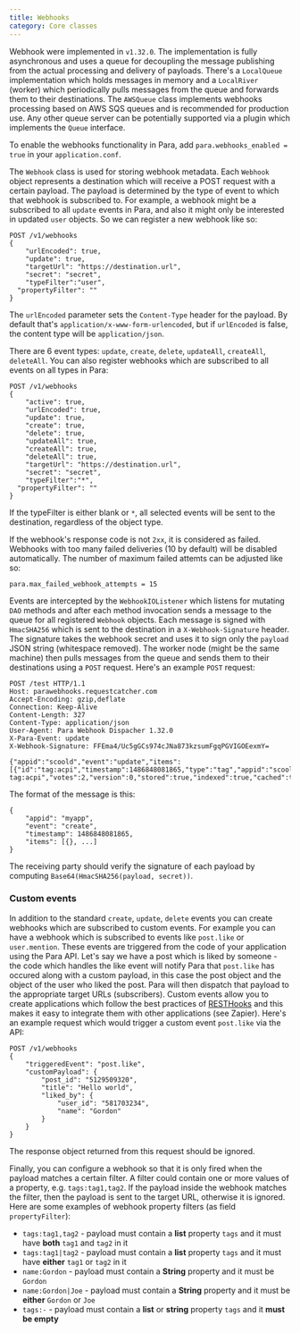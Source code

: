 ```yaml
---
title: Webhooks
category: Core classes
---
```


Webhook were implemented in `v1.32.0`. The implementation is fully asynchronous and uses a queue for decoupling
the message publishing from the actual processing and delivery of payloads. There's a `LocalQueue` implementation which
holds messages in memory and a `LocalRiver` (worker) which periodically pulls messages from the queue and forwards them
to their destinations. The `AWSQueue` class implements webhooks processing based on AWS SQS queues and is recommended
for production use. Any other queue server can be potentially supported via a plugin which implements the `Queue`
interface.

To enable the webhooks functionality in Para, add `para.webhooks_enabled = true` in your `application.conf`.

The `Webhook` class is used for storing webhook metadata. Each `Webhook` object represents a destination which will
receive a POST request with a certain payload. The payload is determined by the type of event to which that webhook
is subscribed to. For example, a webhook might be a subscribed to all `update` events in Para, and also it might only
be interested in updated `user` objects. So we can register a new webhook like so:

```
POST /v1/webhooks
{
	"urlEncoded": true,
	"update": true,
	"targetUrl": "https://destination.url",
	"secret": "secret",
	"typeFilter":"user",
  "propertyFilter": ""
}
```

The `urlEncoded` parameter sets the `Content-Type` header for the payload. By default that's
`application/x-www-form-urlencoded`, but if `urlEncoded` is false, the content type will be `application/json`.

There are 6 event types: `update`, `create`, `delete`, `updateAll`, `createAll`, `deleteAll`. You can also register
webhooks which are subscribed to all events on all types in Para:
```
POST /v1/webhooks
{
	"active": true,
	"urlEncoded": true,
	"update": true,
	"create": true,
	"delete": true,
	"updateAll": true,
	"createAll": true,
	"deleteAll": true,
	"targetUrl": "https://destination.url",
	"secret": "secret",
	"typeFilter":"*",
  "propertyFilter": ""
}
```
If the typeFilter is either blank or `*`, all selected events will be sent to the destination, regardless of the object
type.

If the webhook's response code is not `2xx`, it is considered as failed. Webhooks with too many failed deliveries
(10 by default) will be disabled automatically. The number of maximum failed attemts can be adjusted like so:
```
para.max_failed_webhook_attempts = 15
```

Events are intercepted by the `WebhookIOListener` which listens for mutating `DAO` methods and after each method
invocation sends a message to the queue for all registered `Webhook` objects. Each message is signed with `HmacSHA256`
which is sent to the destination in a `X-Webhook-Signature` header. The signature takes the webhook secret and uses it
to sign only the `payload` JSON string (whitespace removed). The worker node (might be the same machine) then pulls
messages from the queue and sends them to their destinations using a `POST` request. Here's an example `POST` request:
```
POST /test HTTP/1.1
Host: parawebhooks.requestcatcher.com
Accept-Encoding: gzip,deflate
Connection: Keep-Alive
Content-Length: 327
Content-Type: application/json
User-Agent: Para Webhook Dispacher 1.32.0
X-Para-Event: update
X-Webhook-Signature: FFEma4/Uc5gGCs974cJNa873kzsumFgqPGVIGOEexmY=

{"appid":"scoold","event":"update","items":[{"id":"tag:acpi","timestamp":1486848081865,"type":"tag","appid":"scoold","updated":1561644547996,"name":"ParaObject tag:acpi","votes":2,"version":0,"stored":true,"indexed":true,"cached":true,"tag":"acpi","count":1,"objectURI":"/tags/acpi","plural":"tags"}],"timestamp":1561644548430}
```

The format of the message is this:
```
{
	"appid": "myapp",
	"event": "create",
	"timestamp": 1486848081865,
	"items": [{}, ...]
}
```

The receiving party should verify the signature of each payload by computing `Base64(HmacSHA256(payload, secret))`.

### Custom events

In addition to the standard `create`, `update`, `delete` events you can create webhooks which are subscribed to custom
events. For example you can have a webhook which is subscribed to events like `post.like` or `user.mention`. These events
are triggered from the code of your application using the Para API. Let's say we have a post which is liked by someone -
the code which handles the like event will notify Para that `post.like` has occured along with a custom payload, in this
case the post object and the object of the user who liked the post. Para will then dispatch that payload to the appropriate
target URLs (subscribers). Custom events allow you to create applications which follow the best practices of
[RESTHooks](https://resthooks.org/) and this makes it easy to integrate them with other applications (see Zapier).
Here's an example request which would trigger a custom event `post.like` via the API:

```
POST /v1/webhooks
{
	"triggeredEvent": "post.like",
	"customPayload": {
		"post_id": "5129509320",
		"title": "Hello world",
		"liked_by": {
			"user_id": "581703234",
			"name": "Gordon"
		}
	}
}
```
The response object returned from this request should be ignored.

Finally, you can configure a webhook so that it is only fired when the payload matches a certain filter.
A filter could contain one or more values of a property, e.g. `tags:tag1,tag2`. If the payload inside the webhook matches
the filter, then the payload is sent to the target URL, otherwise it is ignored.
Here are some examples of webhook property filters (as field `propertyFilter`):
- `tags:tag1,tag2` - payload must contain a **list** property `tags` and it must have **both** `tag1` and `tag2` in it
- `tags:tag1|tag2` - payload must contain a **list** property `tags` and it must have **either** `tag1` or `tag2` in it
- `name:Gordon` - payload must contain a **String** property and it must be `Gordon`
- `name:Gordon|Joe` - payload must contain a **String** property and it must be **either** `Gordon` or `Joe`
- `tags:-` - payload must contain a **list** or **string** property `tags` and it **must be empty**